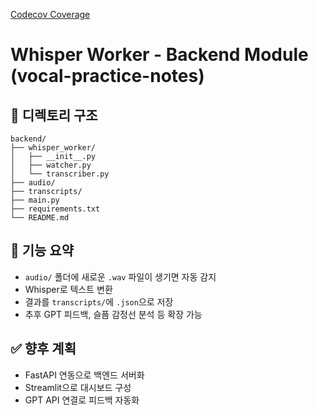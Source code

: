 [Codecov Coverage](https://codecov.io/gh/hoon11/vocal-practice-notes/branch/develop/graph/badge.svg)

# Whisper Worker - Backend Module (vocal-practice-notes)

## 📁 디렉토리 구조

```
backend/
├── whisper_worker/
│   ├── __init__.py
│   ├── watcher.py
│   └── transcriber.py
├── audio/
├── transcripts/
├── main.py
├── requirements.txt
└── README.md
```

## 🧩 기능 요약

- `audio/` 폴더에 새로운 `.wav` 파일이 생기면 자동 감지
- Whisper로 텍스트 변환
- 결과를 `transcripts/`에 `.json`으로 저장
- 추후 GPT 피드백, 슬픔 감정선 분석 등 확장 가능

## ✅ 향후 계획

- FastAPI 연동으로 백엔드 서버화
- Streamlit으로 대시보드 구성
- GPT API 연결로 피드백 자동화
